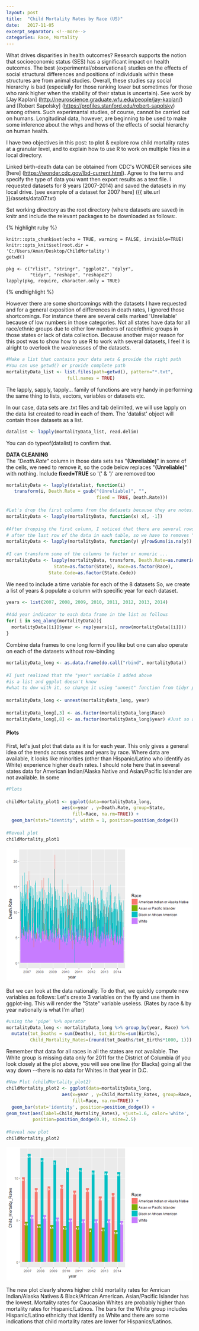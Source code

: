 ```yaml
---
layout: post
title:  "Child Mortality Rates by Race (US)"
date:   2017-11-05
excerpt_separator: <!--more-->
categories: Race, Mortality
---
```


What drives disparities in health outcomes? Research supports the notion that socioeconomic status (SES) has a significant impact on health outcomes. The best (experimental/observational) studies on the effects of social structural differences and positions of individuals within these structures are from animal studies. Overall, these studies say social hierarchy is bad (especially for those ranking lower but sometimes for those who rank higher when the stability of their status is uncertain). See work by [Jay Kaplan] (http://neuroscience.graduate.wfu.edu/people/jay-kaplan/) and [Robert Sapolsky] (https://profiles.stanford.edu/robert-sapolsky) among others. Such experimantal studies, of course, cannot be carried out on humans. Longitudinal data, however, are beginning to be used to make some inference about the whys and hows of the effects of social hierarchy on human health. 

<!--more-->

I have two objectives in this post: to plot & explore row child mortality rates at a granular level, and to explain how to use R to work on multiple files in a local directory. 

Linked birth-death data can be obtained from CDC's WONDER services site [here] (https://wonder.cdc.gov/lbd-current.html). Agree to the terms and specify the type of data you want then export results as a text file. I requested datasets for 8 years (2007-2014) and saved the datasets in my local drive. [see example of a dataset for 2007 here] ({{ site.url }}/assets/data07.txt)

Set working directory as the root directory (where datasets are saved) in knitr and include the relevant packages to be downloaded as follows:.

{% highlight ruby %}
```{r setup, include=FALSE}
knitr::opts_chunk$set(echo = TRUE, warning = FALSE, invisible=TRUE)
knitr::opts_knit$set(root.dir = 'C:/Users/Aman/Desktop/ChildMortality')
getwd()

pkg <- c("rlist", "stringr", "ggplot2", "dplyr", 
         "tidyr", "reshape", "reshape2")
lapply(pkg, require, character.only = TRUE)
```
{% endhighlight %}

However there are some shortcomings with the datasets I have requested and for a general exposition of differences in death rates, I ignored those shortcomings. For instance there are several cells marked 'Unreliable' because of low numbers in those categories. Not all states have data for all race/ethnic groups due to either low numbers of race/ethnic groups in those states or lack of data collection. Because another major reason for this post was to show how to use R to work with several datasets, I feel it is alright to overlook the weaknesses of the datasets.

``` r
#Make a list that contains your data sets & provide the right path
#You can use getwd() or provide complete path
mortalityData_list <- list.files(path=getwd(), pattern="*.txt", 
                       full.names = TRUE)
```

The lapply, sapply, tapply... family of functions are very handy in performing the same thing to lists, vectors, variables or datasets etc.

In our case, data sets are .txt files and tab delimited, we will use lapply on the data list created to read in each of them. The 'datalist' object will contain those datasets as a list.

``` r
datalist <- lapply(mortalityData_list, read.delim)
```
You can do typeof(datalist) to confirm that.

**DATA CLEANING**  
The _"Death.Rate"_ column in those data sets has "__(Unreliable)__" in some of the cells, we need to remove it, so the code below replaces "**(Unreliable)**" with nothing. Include **fixed=TRUE** so '(' & ')' are removed too

``` r
mortalityData <- lapply(datalist, function(i)
   transform(i, Death.Rate = gsub("(Unreliable)", "", 
                                  fixed = TRUE, Death.Rate))) 

#Let's drop the first columns from the datasets because they are notes. 
mortalityData <- lapply(mortalityData, function(x) x[, -1])

#After dropping the first column, I noticed that there are several rows with 'NA'
# after the last row of the data in each table, so we have to removes "NA" as follows.
mortalityData <- lapply(mortalityData, function(y) y[rowSums(is.na(y)) == 0, ])

#I can transform some of the columns to factor or numeric ...
mortalityData <- lapply(mortalityData, transform, Death.Rate=as.numeric(Death.Rate), 
                  State=as.factor(State), Race=as.factor(Race), 
                State.Code=as.factor(State.Code))
```

We need to include a time variable for each of the 8 datasets So, we create a list of years & populate a column with specific year for each dataset.

``` r
years <- list(2007, 2008, 2009, 2010, 2011, 2012, 2013, 2014)

#Add year indicator to each data frame in the list as follows
for( i in seq_along(mortalityData)){
  mortalityData[[i]]$year <- rep(years[i], nrow(mortalityData[[i]]))
}
```

Combine data frames to one long form if you like but one can also operate on each of the datasets without row-binding

``` r
mortalityData_long <- as.data.frame(do.call("rbind", mortalityData))

#I just realized that the "year" variable I added above 
#is a list and ggplot doesn't know 
#what to dow with it, so change it using "unnest" function from tidyr package

mortalityData_long <- unnest(mortalityData_long, year)

mortalityData_long[,3] <- as.factor(mortalityData_long$Race)
mortalityData_long[,8] <- as.factor(mortalityData_long$year) #Just so all the years appear on horiz axis
```

#### Plots  
First, let's just plot that data as it is for each year. This only gives a general idea of the trends across states and years by race. Where data are available, it looks like minorities (other than Hispanic/Latino who identify as White) experience higher death rates. I should note here that in several states data for American Indian/Alaska Native and Asian/Pacific Islander are not available. In some

``` r
#Plots

childMortality_plot1 <- ggplot(data=mortalityData_long, 
                     aes(x=year , y=Death.Rate, group=State, 
                         fill=Race, na.rm=TRUE)) + 
  geom_bar(stat="identity", width = 1, position=position_dodge())

#Reveal plot
childMortality_plot1
```
<img src="/images/child_Mortality_Rates_States.png"/>

But we can look at the data nationally. To do that, we quickly compute new variables as follows: Let's create 3 variables on the fly and use them in ggplot-ing. This will render the "State" variable useless. (Rates by race & by year nationally is what I'm after)

``` r
#using the 'pipe' %>% operator
mortalityData_long <- mortalityData_long %>% group_by(year, Race) %>%
  mutate(tot_Deaths = sum(Deaths), tot_Births=sum(Births), 
         Child_Mortality_Rates=(round(tot_Deaths/tot_Births*1000, 1)))
```
Remember that data for all races in all the states are not available. The White group is missing data only for 2011 for the District of Columbia (if you look closely at the plot above, you will see one line (for Blacks) going all the way down --there is no data for Whites in that year in D.C. 

``` r
#New Plot (childMortality_plot2)
childMortality_plot2 <- ggplot(data=mortalityData_long, 
                     aes(x=year , y=Child_Mortality_Rates, group=Race, 
                         fill=Race, na.rm=TRUE)) + 
  geom_bar(stat='identity', position=position_dodge()) +
geom_text(aes(label=Child_Mortality_Rates), vjust=1.6, color='white', 
          position=position_dodge(0.9), size=2.5)

#Reveal new plot
childMortality_plot2
```
<img src="/images/child_Mortality_Rates_National.png"/>

The new plot clearly shows higher child mortality rates for Amrican Indian/Alaska Natives & Black/African American. Asian/Pacific Islander has the lowest. Mortality rates for Caucasian Whites are probably higher than mortality rates for Hispanic/Latinos. The bars for the White group includes Hispanic/Latino ethnicity that identify as White and there are some indications that child mortality rates are lower for Hispanics/Latinos.
